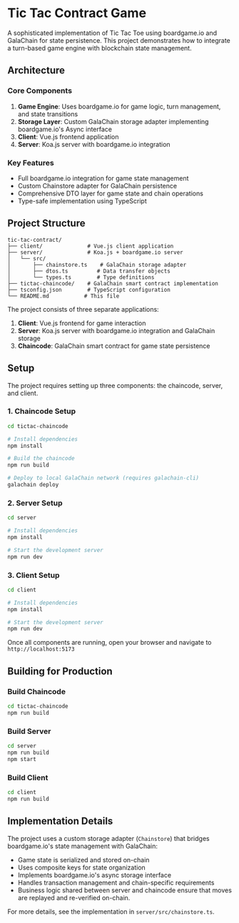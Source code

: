 # Tic Tac Contract Game

A sophisticated implementation of Tic Tac Toe using boardgame.io and GalaChain for state persistence. This project demonstrates how to integrate a turn-based game engine with blockchain state management.

## Architecture

### Core Components

1. **Game Engine**: Uses boardgame.io for game logic, turn management, and state transitions
2. **Storage Layer**: Custom GalaChain storage adapter implementing boardgame.io's Async interface
3. **Client**: Vue.js frontend application
4. **Server**: Koa.js server with boardgame.io integration

### Key Features

- Full boardgame.io integration for game state management
- Custom Chainstore adapter for GalaChain persistence
- Comprehensive DTO layer for game state and chain operations
- Type-safe implementation using TypeScript

## Project Structure

```
tic-tac-contract/
├── client/              # Vue.js client application
├── server/              # Koa.js + boardgame.io server
│   └── src/
│       ├── chainstore.ts    # GalaChain storage adapter
│       ├── dtos.ts         # Data transfer objects
│       └── types.ts        # Type definitions
├── tictac-chaincode/    # GalaChain smart contract implementation
├── tsconfig.json        # TypeScript configuration
└── README.md           # This file
```

The project consists of three separate applications:
1. **Client**: Vue.js frontend for game interaction
2. **Server**: Koa.js server with boardgame.io integration and GalaChain storage
3. **Chaincode**: GalaChain smart contract for game state persistence

## Setup

The project requires setting up three components: the chaincode, server, and client.

### 1. Chaincode Setup

```bash
cd tictac-chaincode

# Install dependencies
npm install

# Build the chaincode
npm run build

# Deploy to local GalaChain network (requires galachain-cli)
galachain deploy
```

### 2. Server Setup

```bash
cd server

# Install dependencies
npm install

# Start the development server
npm run dev
```

### 3. Client Setup

```bash
cd client

# Install dependencies
npm install

# Start the development server
npm run dev
```

Once all components are running, open your browser and navigate to `http://localhost:5173`

## Building for Production

### Build Chaincode
```bash
cd tictac-chaincode
npm run build
```

### Build Server
```bash
cd server
npm run build
npm start
```

### Build Client
```bash
cd client
npm run build
```

## Implementation Details

The project uses a custom storage adapter (`Chainstore`) that bridges boardgame.io's state management with GalaChain:

- Game state is serialized and stored on-chain
- Uses composite keys for state organization
- Implements boardgame.io's async storage interface
- Handles transaction management and chain-specific requirements
- Business logic shared between server and chaincode ensure that moves are replayed and re-verified on-chain. 

For more details, see the implementation in `server/src/chainstore.ts`.
